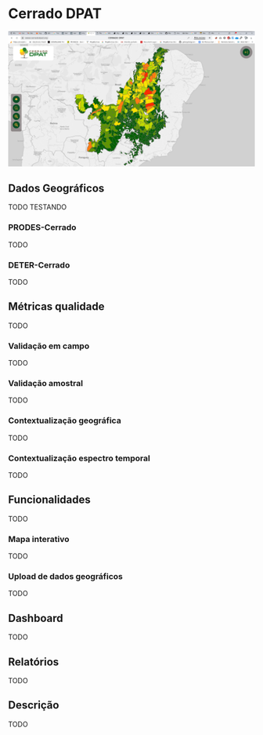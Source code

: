 # Cerrado DPAT

![Tela inicial](imgs/01/tela-inicial.png)

## Dados Geográficos
TODO TESTANDO

### PRODES-Cerrado
TODO

### DETER-Cerrado
TODO

## Métricas qualidade
TODO

### Validação em campo
TODO

### Validação amostral
TODO

### Contextualização geográfica
TODO

### Contextualização espectro temporal
TODO

## Funcionalidades
TODO

### Mapa interativo
TODO

### Upload de dados geográficos
TODO

## Dashboard 
TODO

## Relatórios 
TODO

## Descrição 
TODO
